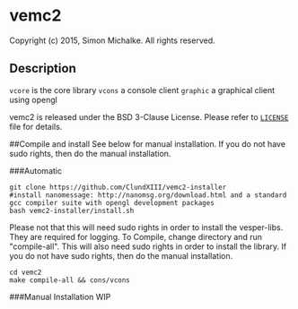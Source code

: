 
# vemc2

Copyright (c) 2015, Simon Michalke.
All rights reserved.

## Description

`vcore` is the core library
`vcons` a console client
`graphic` a graphical client using opengl

vemc2 is released under the BSD 3-Clause License.
Please refer to [`LICENSE`][license_link] file for details.

[license_link]:
https://github.com/ClundXIII/vemc2/blob/master/LICENSE

##Compile and install
See below for manual installation. If you do not have sudo rights, then do the manual installation.

###Automatic

    git clone https://github.com/ClundXIII/vemc2-installer
    #install nanomessage: http://nanomsg.org/download.html and a standard gcc compiler suite with opengl development packages
    bash vemc2-installer/install.sh

Please not that this will need sudo rights in order to install the vesper-libs. They are required for logging.
To Compile, change directory and run "compile-all". This will also need sudo rights in order to install the library. If you do not have sudo rights, then do the manual installation.

    cd vemc2
    make compile-all && cons/vcons

###Manual Installation
WIP
